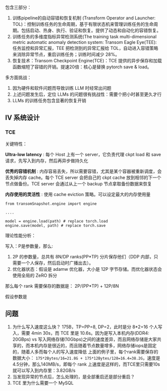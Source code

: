 包含三部分：

1. 训练pipeline的自动容错和恢复机制 (Transform Operator and Launcher: TOL)：控制训练任务的生命周期，基于有限状态机来管理训练任务的生命周期。包括启动、热身、执行、验证和恢复。提供了动态和自动化的容错恢复。
2. 训练任务的多维度指标异常检测系统(The training task multi-dimensional metric automatic anomaly detection system: Transom Eagle Eye(TEE): 任务监控和异常汇报，TEE 把检测到的异常汇报给 TOL，自动进入容错策略来消除异常节点，重启训练任务；训练时间减少 28%。
3. 恢复技术：Transom Checkpoint Engine(TCE)：TCE 提供的异步保存和加载函数缩短了容错的开销。提速20倍：核心是替换 pytorch save & load。


多方面挑战：

1. 因为硬件和软件问题而导致训练 LLM 时经常出问题
2. 上述问题发生后，定位 LLMs 的问题很有挑战性：需要个把小时甚至更久才行
3. LLMs 的训练任务包含显著的恢复开销

## IV 系统设计

### TCE

关键特性：

**Ultra-low latency** : 每个 Host 上有一个 server，它负责代理 ckpt load 和 save 请求，先写入到内存，然后再异步做持久化

**优秀的容错机制** : 内存容易丢失，所以需要容错，尤其是某个容器被重新调度，会丢失掉内存 cache。每个 TCE server 会把自己的 ckpt cache 放到相邻的下一个节点做备份。TCE server 会通过从上一个 backup 节点拿取备份数据来恢复

**内存使用的灵活性** : 使用 cache eviction 策略。可以设定最大的内存使用量


```
from transomSnapshot.engine import engine

....

model = engine.load(path) # replace torch.load
engine.save(model, path) # replace torch.save
```

理论性能分析：

写入：P是参数量，那么:

1. 2P 的参数量，总共有 8N/DP ranks(PP*TP) 分片保存他们（DDP 内部，只需要一个人保存，然后启动时广播出去）。
2. 优化器状态：假设是 adamw 优化器，大小是 12P 字节存储。而优化器状态会使用全局的 ZeRO 拆分

那么每个 rank 需要保存的数据是： 2P/(PP*TP) + 12P/8N

假设参数是

## 问题
1. 为什么写入速度这么快？
175B，TP=PP=8, DP=2，此时是分 8*2=16 个人写入，需要 4min 30s，而 TCE 里是 10.6s。因为是写入本机内存(DDR4: 20GBps) vs 写入网络存储(10Gbps)之间的速度差异，而且网络存储是大家共享的，而本机内存是很近的，而且随着节点数量增多，网络存储iops是固定的，随着人多而每个人的写入速度降低
上面的例子里，每个rank需要保存的数据大小： `175*2Bytes/16=21.8G + 175*12Bytes/128=16.4=38.2G`，速度是 4.5分钟，那么140MB/s，即每个 rank 上速度是这样的，而TCE里只需要10s就可以写入到内存里：3.82GB/s
2. 当发现异常的节点后，怎么处理的，是全部重启还是部分重启？
3. TCE 里为什么需要一个 MySQL
